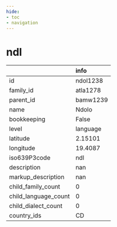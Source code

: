 ```yaml
---
hide:
- toc
- navigation
---
```

# ndl
|                      | info     |
|:---------------------|:---------|
| id                   | ndol1238 |
| family_id            | atla1278 |
| parent_id            | bamw1239 |
| name                 | Ndolo    |
| bookkeeping          | False    |
| level                | language |
| latitude             | 2.15101  |
| longitude            | 19.4087  |
| iso639P3code         | ndl      |
| description          | nan      |
| markup_description   | nan      |
| child_family_count   | 0        |
| child_language_count | 0        |
| child_dialect_count  | 0        |
| country_ids          | CD       |